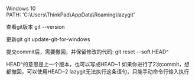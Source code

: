 Windows 10  
PATH: 'C:\Users\ThinkPad\AppData\Roaming\lazygit'

查看git版本
git --version

更新git
git update-git-for-windows


提交commit后，需要撤回，并保留修改的代码:
git reset --soft HEAD^

HEAD^的意思是上一个版本，也可以写成HEAD~1
如果你进行了2次commit，想都撤回，可以使用HEAD~2
lazygit无法执行这条语句，只能手动命令行输入执行
